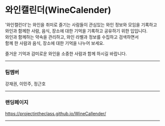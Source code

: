 # 와인캘린더(WineCalender)

'와인캘린더'는 와인을 취미로 즐기는 사람들이 관심있는 와인 정보와 모임을 기록하고<br>
와인과 함께한 사람, 음식, 장소에 대한 기억을 기록하고 공유하기 위한 입입니다.<br>
와인과 함께하는 약속을 관리하고, 와인 라벨과 정보를 수집하고 검색하면서<br>
함께 한 사람과 음식, 장소에 대한 기억을 나누어 보세요.<br>

즐거운 기억과 감미로운 와인을 소중한 사람과 함께 하시길 바랍니다.<br>

---

### 팀멤버

강재권, 이민주, 정근호

---

### 랜딩페이지

https://projectintheclass.github.io/WineCallender/

---
